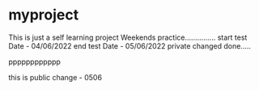 # myproject
This is just a self learning project
Weekends practice...............
start test
Date - 04/06/2022
end test
Date - 05/06/2022
 private changed done.....


pppppppppppp

this is public change - 0506
